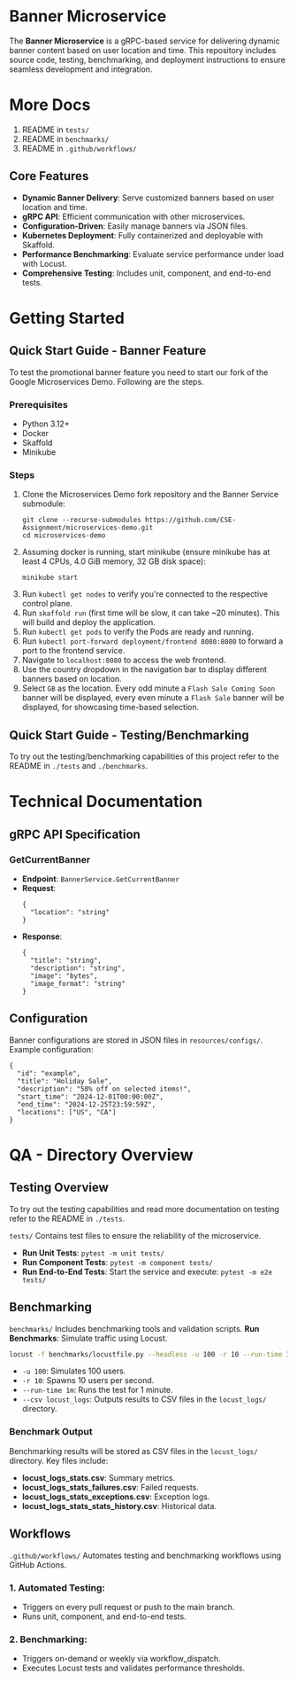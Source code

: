 # Banner Microservice

The **Banner Microservice** is a gRPC-based service for delivering dynamic banner content based on user location and time. This repository includes source code, testing, benchmarking, and deployment instructions to ensure seamless development and integration.

# More Docs

1. README in `tests/`
2. README in `benchmarks/`
3. README in `.github/workflows/`

## Core Features
- **Dynamic Banner Delivery**: Serve customized banners based on user location and time.
- **gRPC API**: Efficient communication with other microservices.
- **Configuration-Driven**: Easily manage banners via JSON files.
- **Kubernetes Deployment**: Fully containerized and deployable with Skaffold.
- **Performance Benchmarking**: Evaluate service performance under load with Locust.
- **Comprehensive Testing**: Includes unit, component, and end-to-end tests.

# Getting Started

## Quick Start Guide - Banner Feature

To test the promotional banner feature you need to start our fork of the Google Microservices Demo. Following are the steps.

### Prerequisites
- Python 3.12+
- Docker
- Skaffold
- Minikube

### Steps
1. Clone the Microservices Demo fork repository and the Banner Service submodule:
   ```
   git clone --recurse-submodules https://github.com/CSE-Assignment/microservices-demo.git
   cd microservices-demo
   ```
2. Assuming docker is running, start minikube (ensure minikube has at least 4 CPUs, 4.0 GiB memory, 32 GB disk space):
   ```
   minikube start
   ```
3. Run `kubectl get nodes` to verify you're connected to the respective control plane.
4. Run `skaffold run` (first time will be slow, it can take ~20 minutes). This will build and deploy the application.
5. Run `kubectl get pods` to verify the Pods are ready and running.
6. Run `kubectl port-forward deployment/frontend 8080:8080` to forward a port to the frontend service.
7. Navigate to `localhost:8080` to access the web frontend.
8. Use the country dropdown in the navigation bar to display different banners based on location.
9. Select `GB` as the location. Every odd minute a `Flash Sale Coming Soon` banner will be displayed, every even minute a `Flash Sale` banner will be displayed, for showcasing time-based selection.

## Quick Start Guide - Testing/Benchmarking

To try out the testing/benchmarking capabilities of this project refer to the README in `./tests` and `./benchmarks`.

# Technical Documentation

## gRPC API Specification

### GetCurrentBanner
- **Endpoint**: `BannerService.GetCurrentBanner`
- **Request**:
  ```
  {
    "location": "string"
  }
  ```
- **Response**:
  ```
  {
    "title": "string",
    "description": "string",
    "image": "bytes",
    "image_format": "string"
  }
  ```

## Configuration
Banner configurations are stored in JSON files in `resources/configs/`. Example configuration:
```
{
  "id": "example",
  "title": "Holiday Sale",
  "description": "50% off on selected items!",
  "start_time": "2024-12-01T00:00:00Z",
  "end_time": "2024-12-25T23:59:59Z",
  "locations": ["US", "CA"]
}
```

# QA - Directory Overview

## Testing Overview

To try out the testing capabilities and read more documentation on testing refer to the README in `./tests`.

`tests/` Contains test files to ensure the reliability of the microservice.
- **Run Unit Tests**: `pytest -m unit tests/`
- **Run Component Tests**: `pytest -m component tests/`
- **Run End-to-End Tests**: Start the service and execute: `pytest -m e2e tests/`

## Benchmarking

`benchmarks/` Includes benchmarking tools and validation scripts.
**Run Benchmarks**: Simulate traffic using Locust.
  ```bash
  locust -f benchmarks/locustfile.py --headless -u 100 -r 10 --run-time 1m --host http://127.0.0.1:51234 --csv locust_logs
  ```
- `-u 100`: Simulates 100 users.
- `-r 10`: Spawns 10 users per second.
- `--run-time 1m`: Runs the test for 1 minute.
- `--csv locust_logs`: Outputs results to CSV files in the `locust_logs/` directory.
 
### Benchmark Output

Benchmarking results will be stored as CSV files in the `locust_logs/` directory. Key files include:

- **locust_logs_stats.csv**: Summary metrics.
- **locust_logs_stats_failures.csv**: Failed requests.
- **locust_logs_stats_exceptions.csv**: Exception logs.
- **locust_logs_stats_stats_history.csv**: Historical data.


## Workflows

`.github/workflows/` Automates testing and benchmarking workflows using GitHub Actions.

### 1. Automated Testing:
- Triggers on every pull request or push to the main branch.
- Runs unit, component, and end-to-end tests.
### 2. Benchmarking:
- Triggers on-demand or weekly via workflow_dispatch.
- Executes Locust tests and validates performance thresholds.
